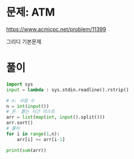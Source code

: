 # 문제: ATM
https://www.acmicpc.net/problem/11399

그리디 기본문제
# 풀이
``` python
import sys
input = lambda : sys.stdin.readline().rstrip()

# n: 사람 수
n = int(input())
# 돈  뽑는 시간 리스트
arr = list(map(int, input().split()))
arr.sort()
# 풀이
for i in range(1,n):
    arr[i] += arr[i-1]

print(sum(arr))




```
